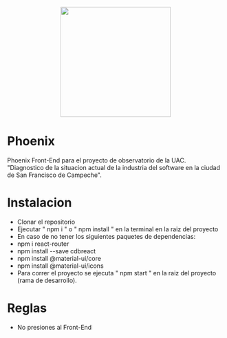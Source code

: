 <p align="center">
 <img src="https://i.imgur.com/HtMFNj8.png" width="256" height="256">
 </p>

# Phoenix

Phoenix Front-End para el proyecto de observatorio de la UAC.<br>
"Diagnostico de la situacion actual de la industria del software en la ciudad de San Francisco de Campeche".

# Instalacion

- Clonar el repositorio
- Ejecutar " npm i " o " npm install " en la terminal en la raiz del proyecto
- En caso de no tener los siguientes paquetes de dependencias:
 - npm i react-router
 - npm install --save cdbreact 
 - npm install @material-ui/core
 - npm install @material-ui/icons
- Para correr el proyecto se ejecuta " npm start " en la raiz del proyecto (rama de desarrollo).

# Reglas

- No presiones al Front-End
